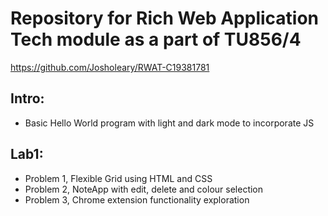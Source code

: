 # Repository for Rich Web Application Tech module as a part of TU856/4
 
 https://github.com/Josholeary/RWAT-C19381781

## Intro:
* Basic Hello World program with light and dark mode to incorporate JS

## Lab1:
* Problem 1, Flexible Grid using HTML and CSS
* Problem 2, NoteApp with edit, delete and colour selection
* Problem 3, Chrome extension functionality exploration